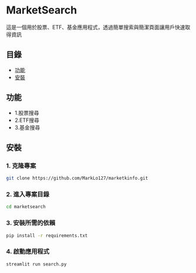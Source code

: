 # MarketSearch

這是一個用於股票、ETF、基金應用程式，透過簡單搜索與簡潔頁面讓用戶快速取得資訊

## 目錄

- [功能](#功能)
- [安裝](#安裝)


## 功能

- 1.股票搜尋
- 2.ETF搜尋
- 3.基金搜尋


## 安裝

### 1. 克隆專案

```bash
git clone https://github.com/MarkLo127/marketkinfo.git
```

### 2. 進入專案目錄
```bash
cd marketsearch
```
### 3. 安裝所需的依賴
```bash
pip install -r requirements.txt
```
### 4. 啟動應用程式
```bash
streamlit run search.py
```
